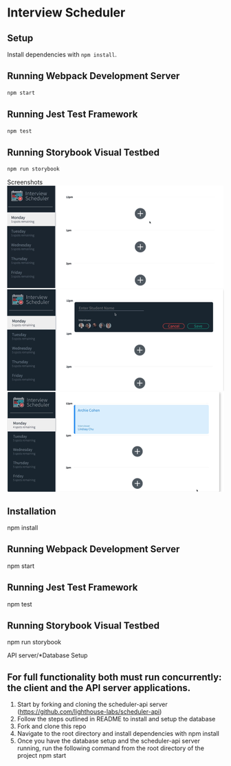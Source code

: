 # Interview Scheduler

## Setup

Install dependencies with `npm install`.

## Running Webpack Development Server

```sh
npm start
```

## Running Jest Test Framework

```sh
npm test
```

## Running Storybook Visual Testbed

```sh
npm run storybook
```
Screenshots
!["Homepage"](https://github.com/williamdjting/scheduler/blob/master/docs/Screen%20Shot%202020-08-17%20at%2012.19.31%20AM.png?raw=true)
!["Add Appointment"](https://github.com/williamdjting/scheduler/blob/master/docs/Screen%20Shot%202020-08-17%20at%2012.19.50%20AM.png?raw=true)
!["Added Appointment"](https://github.com/williamdjting/scheduler/blob/master/docs/Screen%20Shot%202020-08-17%20at%2012.19.16%20AM.png?raw=true)

## Installation
npm install

## Running Webpack Development Server
npm start

## Running Jest Test Framework
npm test

## Running Storybook Visual Testbed
npm run storybook

API server/*Database Setup

## For full functionality both must run concurrently: the client and the API server applications.

1) Start by forking and cloning the scheduler-api server (https://github.com/lighthouse-labs/scheduler-api)
2) Follow the steps outlined in README to install and setup the database
3) Fork and clone this repo
4) Navigate to the root directory and install dependencies with npm install
5) Once you have the database setup and the scheduler-api server running, run the following command from the root directory of the project npm start
